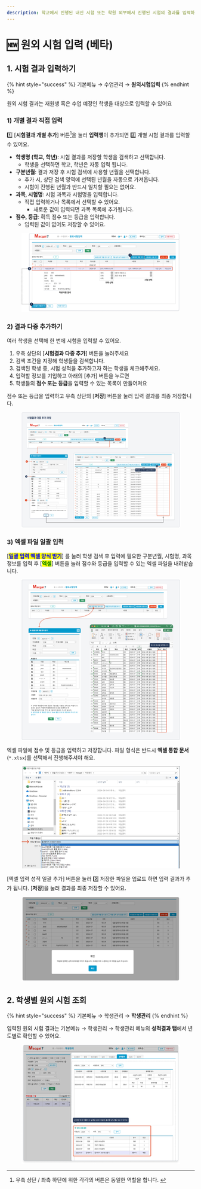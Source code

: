 ```yaml
---
description: 학교에서 진행된 내신 시험 또는 학원 외부에서 진행된 시험의 결과를 입력하고 학생별로 조회할 수 있어요.
---
```


# 🆕 원외 시험 입력 (베타)

## 1. 시험 결과 입력하기

{% hint style="success" %}
기본메뉴 →  수업관리 →  **원외시험입력**
{% endhint %}

원외 시험 결과는 재원생 혹은 수업 예정인 학생을 대상으로 입력할 수 있어요

### 1) 개별 결과 직접 입력

1️⃣ \[**시험결과 개별 추가**] 버튼[^1]을 눌러 **입력행**이 추가되면 2️⃣ 개별 시험 결과를 입력할 수 있어요.

* **학생명 (학교, 학년)**: 시험 결과를 저장할 학생을 검색하고 선택합니다.
  * 학생을 선택하면 학교, 학년은 자동 입력 됩니다.
* **구분년월**: 결과 저장 후 시험 검색에 사용할 년월을 선택합니다.
  * 추가 시, 상단 검색 영역에 선택된 년월을 자동으로 가져옵니다.
  * 시험이 진행된 년월과 반드시 일치할 필요는 없어요.
* **과목, 시험명**: 시험 과목과 시험명을 입력합니다.&#x20;
  * 직접 입력하거나 목록에서 선택할 수 있어요.
    * 새로운 값이 입력되면 과목 목록에 추가됩니다.
* **점수, 등급**: 획득 점수 또는 등급을 입력합니다.&#x20;
  * 입력된 값이 없어도 저장할 수 있어요.

<figure><img src="../.gitbook/assets/image (1) (1) (1) (1) (1) (1) (1) (1) (1).png" alt=""><figcaption></figcaption></figure>

### 2) 결과 다중 추가하기

여러 학생을 선택해 한 번에 시험을 입력할 수 있어요.&#x20;

1. 우측 상단의 \[**시험결과 다중 추가**] 버튼을 눌러주세요
2. 검색 조건을 지정해 학생들을 검색합니다.
3. 검색된 학생 중, 시험 성적을 추가하고자 하는 학생을 체크해주세요.
4. 입력할 정보를 기입하고 아래의 \[추가] 버튼을 누르면
5. 학생들의 **점수 또는 등급**을 입력할 수 있는 목록이 만들어져요

점수 또는 등급을 입력하고 우측 상단의 \[**저장**] 버튼을 눌러 입력 결과를 최종 저장합니다.

<figure><img src="../.gitbook/assets/image (7).png" alt=""><figcaption></figcaption></figure>

### 3) 엑셀 파일 일괄 입력

\[<mark style="color:blue;">**일괄 입력 엑셀 양식 받기**</mark>] 를 눌러 학생 검색 후 입력에 필요한 구분년월, 시험명, 과목 정보를 입력 후 \[<mark style="color:green;">**엑셀**</mark>] 버튼을 눌러 점수와 등급을 입력할 수 있는 엑셀 파일을 내려받습니다.

<figure><img src="../.gitbook/assets/image (4) (1).png" alt=""><figcaption></figcaption></figure>

엑셀 파일에 점수 및 등급을 입력하고 저장합니다. 파일 형식은 반드시 **엑셀 통합 문서** (`*.xlsx`)를 선택해서 진행해주셔야 해요.

<figure><img src="../.gitbook/assets/CleanShot 2024-09-02 at 15.59.05 (1).png" alt=""><figcaption></figcaption></figure>

\[엑셀 입력 성적 일괄 추가] 버튼을 눌러 2️⃣ 저장한 파일을 업로드 하면 입력 결과가 추가 됩니다.  \[**저장**]을 눌러 결과를 최종 저장할 수 있어요.

<figure><img src="../.gitbook/assets/image (5) (1).png" alt=""><figcaption></figcaption></figure>

## 2. 학생별 원외 시험 조회

{% hint style="success" %}
기본메뉴 →  학생관리 → **학생관리**
{% endhint %}

입력된 원외 시험 결과는 기본메뉴 → 학생관리 → 학생관리 메뉴의 **성적결과 탭**에서 년도별로 확인할 수 있어요.

<figure><img src="../.gitbook/assets/image (9).png" alt=""><figcaption></figcaption></figure>

[^1]: 우측 상단 / 좌측 하단에 위한 각각의 버튼은 동일한 역할을 합니다.&#x20;
